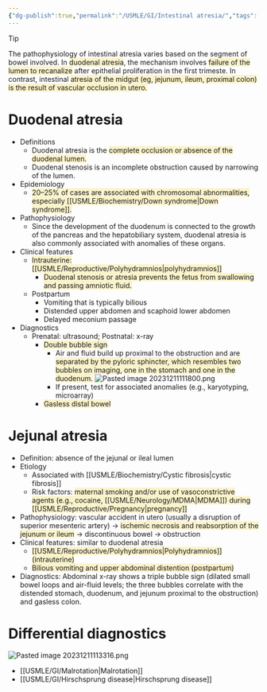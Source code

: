 ```yaml
---
{"dg-publish":true,"permalink":"/USMLE/GI/Intestinal atresia/","tags":["t1"]}
---
```


>[!tip] 
>The pathophysiology of intestinal atresia varies based on the segment of bowel involved. 
>In <span style="background:rgba(240, 200, 0, 0.2)">duodenal atresia</span>, the mechanism involves <span style="background:rgba(240, 200, 0, 0.2)">failure of the lumen to recanalize</span> after epithelial proliferation in the first trimeste. 
>In contrast, intestinal <span style="background:rgba(240, 200, 0, 0.2)">atresia of the midgut (eg, jejunum, ileum, proximal colon) is the result of vascular occlusion in utero.</span>

# Duodenal atresia
- Definitions
	- Duodenal atresia is the <span style="background:rgba(240, 200, 0, 0.2)">complete occlusion or absence of the duodenal lumen.</span>
	- Duodenal stenosis is an incomplete obstruction caused by narrowing of the lumen.
- Epidemiology
	- <span style="background:rgba(240, 200, 0, 0.2)">20–25% of cases are associated with chromosomal abnormalities, especially [[USMLE/Biochemistry/Down syndrome\|Down syndrome]].</span>
- Pathophysiology
	- Since the development of the duodenum is connected to the growth of the pancreas and the hepatobiliary system, duodenal atresia is also commonly associated with anomalies of these organs.
- Clinical features
	- <span style="background:rgba(240, 200, 0, 0.2)">Intrauterine: [[USMLE/Reproductive/Polyhydramnios\|polyhydramnios]]</span>
		- <span style="background:rgba(240, 200, 0, 0.2)">Duodenal stenosis or atresia prevents the fetus from swallowing and passing amniotic fluid.</span>
	- Postpartum
		- Vomiting that is typically bilious
		- Distended upper abdomen and scaphoid lower abdomen
		- Delayed meconium passage
- Diagnostics
	- Prenatal: ultrasound; Postnatal: x-ray
		- <span style="background:rgba(240, 200, 0, 0.2)">Double bubble sign</span>
			- Air and fluid build up proximal to the obstruction and are <span style="background:rgba(240, 200, 0, 0.2)">separated by the pyloric sphincter, which resembles two bubbles on imaging, one in the stomach and one in the duodenum.</span> ![Pasted image 20231211111800.png](/img/user/appendix/Pasted%20image%2020231211111800.png)
			- If present, test for associated anomalies (e.g., karyotyping, microarray)
		- <span style="background:rgba(240, 200, 0, 0.2)">Gasless distal bowel</span>
# Jejunal atresia
- Definition: absence of the jejunal or ileal lumen
- Etiology
	- Associated with [[USMLE/Biochemistry/Cystic fibrosis\|cystic fibrosis]]
	- Risk factors: <span style="background:rgba(240, 200, 0, 0.2)">maternal smoking and/or use of vasoconstrictive agents (e.g., cocaine, [[USMLE/Neurology/MDMA\|MDMA]]) during [[USMLE/Reproductive/Pregnancy\|pregnancy]]</span>
- Pathophysiology: vascular accident in utero (usually a disruption of superior mesenteric artery) → <span style="background:rgba(240, 200, 0, 0.2)">ischemic necrosis and reabsorption of the jejunum or ileum</span> → discontinuous bowel → obstruction
- Clinical features: similar to duodenal atresia
	- <span style="background:rgba(240, 200, 0, 0.2)">[[USMLE/Reproductive/Polyhydramnios\|Polyhydramnios]] (intrauterine)</span>
	- <span style="background:rgba(240, 200, 0, 0.2)">Bilious vomiting and upper abdominal distention (postpartum)</span>
- Diagnostics: Abdominal x-ray shows a triple bubble sign (dilated small bowel loops and air-fluid levels; the three bubbles correlate with the distended stomach, duodenum, and jejunum proximal to the obstruction) and gasless colon.
# Differential diagnostics
![Pasted image 20231211113316.png](/img/user/appendix/Pasted%20image%2020231211113316.png)
- [[USMLE/GI/Malrotation\|Malrotation]]
- [[USMLE/GI/Hirschsprung disease\|Hirschsprung disease]]

